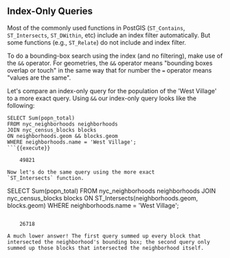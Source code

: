 Index-Only Queries
------------------

Most of the commonly used functions in PostGIS
(`ST_Contains`,
`ST_Intersects`,
`ST_DWithin`, etc) include an index
filter automatically. But some functions (e.g.,
`ST_Relate`) do not include and index
filter.

To do a bounding-box search using the index (and no filtering), make use
of the `&&` operator. For geometries,
the `&&` operator means "bounding
boxes overlap or touch" in the same way that for number the
`=` operator means "values are the
same".

Let's compare an index-only query for the population of the 'West
Village' to a more exact query. Using `&&` our index-only query looks like the following:

```
SELECT Sum(popn_total) 
FROM nyc_neighborhoods neighborhoods
JOIN nyc_census_blocks blocks
ON neighborhoods.geom && blocks.geom
WHERE neighborhoods.name = 'West Village';
```{{execute}}

    49821

Now let's do the same query using the more exact
`ST_Intersects` function.

```
SELECT Sum(popn_total) 
FROM nyc_neighborhoods neighborhoods
JOIN nyc_census_blocks blocks
ON ST_Intersects(neighborhoods.geom, blocks.geom)
WHERE neighborhoods.name = 'West Village';
```{{execute}}

    26718

A much lower answer! The first query summed up every block that
intersected the neighborhood's bounding box; the second query only
summed up those blocks that intersected the neighborhood itself.